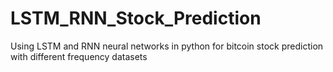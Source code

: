 # LSTM_RNN_Stock_Prediction
Using LSTM and RNN neural networks in python for bitcoin stock prediction with different frequency datasets 
